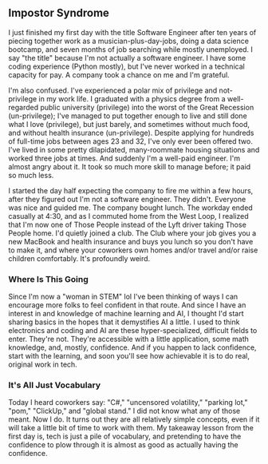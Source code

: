 ## Impostor Syndrome

I just finished my first day with the title Software Engineer after ten years of piecing together work as a musician-plus-day-jobs, doing a data science bootcamp, and seven months of job searching while mostly unemployed.  I say "the title" because I'm not actually a software engineer.  I have some coding experience (Python mostly), but I've never worked in a technical capacity for pay.  A company took a chance on me and I'm grateful.

I'm also confused.  I've experienced a polar mix of privilege and not-privilege in my work life.  I graduated with a physics degree from a well-regarded public university (privilege) into the worst of the Great Recession (un-privilege); I've managed to put together enough to live and still done what I love (privilege), but just barely, and sometimes without much food, and without health insurance (un-privilege).  Despite applying for hundreds of full-time jobs between ages 23 and 32, I've only ever been offered two.  I've lived in some pretty dilapidated, many-roommate housing situations and worked three jobs at times.  And suddenly I'm a well-paid engineer.  I'm almost angry about it.  It took so much more skill to manage before; it paid so much less.

I started the day half expecting the company to fire me within a few hours, after they figured out I'm not a software engineer.  They didn't.  Everyone was nice and guided me.  The company bought lunch.  The workday ended casually at 4:30, and as I commuted home from the West Loop, I realized that I'm now one of Those People instead of the Lyft driver taking Those People home. I'd quietly joined a club.  The Club where your job gives you a new MacBook and health insurance and buys you lunch so you don't have to make it, and where your coworkers own homes and/or travel and/or raise children comfortably.  It's profoundly weird.

### Where Is This Going

Since I'm now a "woman in STEM" lol I've been thinking of ways I can encourage more folks to feel confident in that route.  And since I have an interest in and knowledge of machine learning and AI, I thought I'd start sharing basics in the hopes that it demystifies AI a little.  I used to think electronics and coding and AI are these hyper-specialized, difficult fields to enter.  They're not.  They're accessible with a little application, some math knowledge, and, mostly, confidence.  And if you happen to lack confidence, start with the learning, and soon you'll see how achievable it is to do real, original work in tech.

### It's All Just Vocabulary

Today I heard coworkers say: "C#," "uncensored volatility," "parking lot," "pom," "ClickUp," and "global stand."  I did not know what any of those meant.  Now I do. It turns out they are all relatively simple concepts, even if it will take a little bit of time to work with them.  My takeaway lesson from the first day is, tech is just a pile of vocabulary, and pretending to have the confidence to plow through it is almost as good as actually having the confidence.
